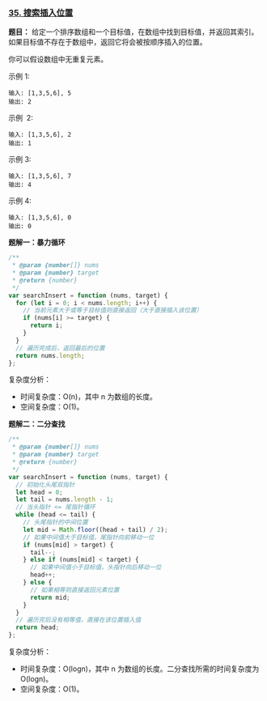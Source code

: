 ### [35. 搜索插入位置](https://leetcode-cn.com/problems/search-insert-position/)

**题目：** 给定一个排序数组和一个目标值，在数组中找到目标值，并返回其索引。如果目标值不存在于数组中，返回它将会被按顺序插入的位置。

你可以假设数组中无重复元素。

示例 1:

```
输入: [1,3,5,6], 5
输出: 2
```

示例  2:

```
输入: [1,3,5,6], 2
输出: 1
```

示例 3:

```
输入: [1,3,5,6], 7
输出: 4
```

示例 4:

```
输入: [1,3,5,6], 0
输出: 0
```

**题解一：暴力循环**

```js
/**
 * @param {number[]} nums
 * @param {number} target
 * @return {number}
 */
var searchInsert = function (nums, target) {
  for (let i = 0; i < nums.length; i++) {
    // 当前元素大于或等于目标值则直接返回（大于直接插入该位置）
    if (nums[i] >= target) {
      return i;
    }
  }
  // 遍历完成后，返回最后的位置
  return nums.length;
};
```

复杂度分析：

- 时间复杂度：O(n)，其中 n 为数组的长度。
- 空间复杂度：O(1)。

**题解二：二分查找**

```js
/**
 * @param {number[]} nums
 * @param {number} target
 * @return {number}
 */
var searchInsert = function (nums, target) {
  // 初始化头尾双指针
  let head = 0;
  let tail = nums.length - 1;
  // 当头指针 <= 尾指针循环
  while (head <= tail) {
    // 头尾指针的中间位置
    let mid = Math.floor((head + tail) / 2);
    // 如果中间值大于目标值，尾指针向前移动一位
    if (nums[mid] > target) {
      tail--;
    } else if (nums[mid] < target) {
      // 如果中间值小于目标值，头指针向后移动一位
      head++;
    } else {
      // 如果相等则直接返回元素位置
      return mid;
    }
  }
  // 遍历完后没有相等值，直接在该位置插入值
  return head;
};
```

复杂度分析：

- 时间复杂度：O(logn)，其中 n 为数组的长度。二分查找所需的时间复杂度为 O(logn)。
- 空间复杂度：O(1)。
